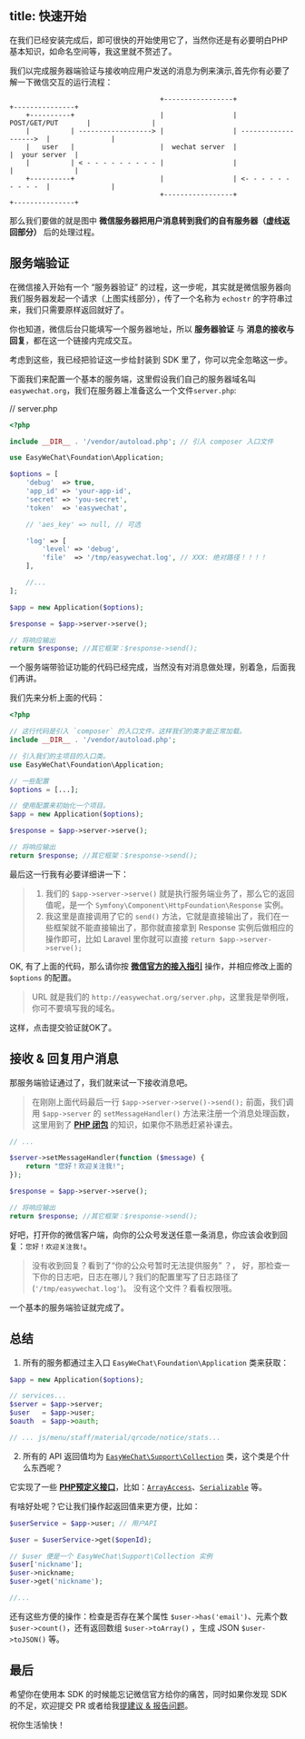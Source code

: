 title: 快速开始
---

在我们已经安装完成后，即可很快的开始使用它了，当然你还是有必要明白PHP基本知识，如命名空间等，我这里就不赘述了。

我们以完成服务器端验证与接收响应用户发送的消息为例来演示,首先你有必要了解一下微信交互的运行流程：

```
                                     +-----------------+                       +---------------+
    +----------+                     |                 |    POST/GET/PUT       |               |
    |          | ------------------> |                 | ------------------->  |               |
    |   user   |                     |  wechat server  |                       |  your server  |
    |          | < - - - - - - - - - |                 |                       |               |
    +----------+                     |                 | <- - - - - - - - - -  |               |
                                     +-----------------+                       +---------------+
```

那么我们要做的就是图中 **微信服务器把用户消息转到我们的自有服务器（虚线返回部分）** 后的处理过程。

## 服务端验证

在微信接入开始有一个 “服务器验证” 的过程，这一步呢，其实就是微信服务器向我们服务器发起一个请求（上图实线部分），传了一个名称为 `echostr` 的字符串过来，我们只需要原样返回就好了。

你也知道，微信后台只能填写一个服务器地址，所以 **服务器验证** 与 **消息的接收与回复**，都在这一个链接内完成交互。

考虑到这些，我已经把验证这一步给封装到 SDK 里了，你可以完全忽略这一步。

下面我们来配置一个基本的服务端，这里假设我们自己的服务器域名叫 `easywechat.org`，我们在服务器上准备这么一个文件`server.php`:

// server.php

```php
<?php

include __DIR__ . '/vendor/autoload.php'; // 引入 composer 入口文件

use EasyWeChat\Foundation\Application;

$options = [
    'debug'  => true,
    'app_id' => 'your-app-id',
    'secret' => 'you-secret',
    'token'  => 'easywechat',

    // 'aes_key' => null, // 可选

    'log' => [
        'level' => 'debug',
        'file'  => '/tmp/easywechat.log', // XXX: 绝对路径！！！！
    ],

    //...
];

$app = new Application($options);

$response = $app->server->serve();

// 将响应输出
return $response; //其它框架：$response->send();

```

一个服务端带验证功能的代码已经完成，当然没有对消息做处理，别着急，后面我们再讲。

我们先来分析上面的代码：

```php
<?php

// 这行代码是引入 `composer` 的入口文件，这样我们的类才能正常加载。
include __DIR__ . '/vendor/autoload.php';

// 引入我们的主项目的入口类。
use EasyWeChat\Foundation\Application;

// 一些配置
$options = [...];

// 使用配置来初始化一个项目。
$app = new Application($options);

$response = $app->server->serve();

// 将响应输出
return $response; //其它框架：$response->send();
```

最后这一行我有必要详细讲一下：


>1. 我们的 `$app->server->serve()` 就是执行服务端业务了，那么它的返回值呢，是一个 `Symfony\Component\HttpFoundation\Response` 实例。
>2. 我这里是直接调用了它的 `send()` 方法，它就是直接输出了，我们在一些框架就不能直接输出了，那你就直接拿到 Response 实例后做相应的操作即可，比如 Laravel 里你就可以直接 `return $app->server->serve();`


OK, 有了上面的代码，那么请你按 **[微信官方的接入指引](http://mp.weixin.qq.com/wiki/17/2d4265491f12608cd170a95559800f2d.html)** 操作，并相应修改上面的 `$options` 的配置。

> URL 就是我们的 `http://easywechat.org/server.php`，这里我是举例哦，你可不要填写我的域名。

这样，点击提交验证就OK了。


## 接收 & 回复用户消息

那服务端验证通过了，我们就来试一下接收消息吧。

> 在刚刚上面代码最后一行 `$app->server->serve()->send();` 前面，我们调用 `$app->server` 的 `setMessageHandler()` 方法来注册一个消息处理函数，这里用到了 **[PHP 闭包](http://php.net/manual/zh/functions.anonymous.php)** 的知识，如果你不熟悉赶紧补课去。

```php
// ...

$server->setMessageHandler(function ($message) {
    return "您好！欢迎关注我!";
});

$response = $app->server->serve();

// 将响应输出
return $response; //其它框架：$response->send();

```

好吧，打开你的微信客户端，向你的公众号发送任意一条消息，你应该会收到回复：`您好！欢迎关注我!`。

> 没有收到回复？看到了“你的公众号暂时无法提供服务” ？， 好，那检查一下你的日志吧，日志在哪儿？我们的配置里写了日志路径了(`'/tmp/easywechat.log'`)。 没有这个文件？看看权限哦。

一个基本的服务端验证就完成了。

## 总结

1. 所有的服务都通过主入口 `EasyWeChat\Foundation\Application` 类来获取：

 ```php
 $app = new Application($options);

 // services...
 $server = $app->server;
 $user   = $app->user;
 $oauth  = $app->oauth;

 // ... js/menu/staff/material/qrcode/notice/stats...

 ```

2. 所有的 API 返回值均为 [`EasyWeChat\Support\Collection`](https://github.com/EasyWeChat/support/blob/master/src/Collection.php) 类，这个类是个什么东西呢？

 它实现了一些 **[PHP预定义接口](http://php.net/manual/zh/reserved.interfaces.php)**，比如：[`ArrayAccess`](http://php.net/manual/zh/class.arrayaccess.php)、[`Serializable`](http://php.net/manual/zh/class.serializable.php) 等。

 有啥好处呢？它让我们操作起返回值来更方便，比如：

 ```php
 $userService = $app->user; // 用户API

 $user = $userService->get($openId);

 // $user 便是一个 EasyWeChat\Support\Collection 实例
 $user['nickname'];
 $user->nickname;
 $user->get('nickname');

 //...
 ```

 还有这些方便的操作：检查是否存在某个属性 `$user->has('email')`、元素个数 `$user->count()`，还有返回数组 `$user->toArray()` ，生成 JSON `$user->toJSON()` 等。


 ## 最后

 希望你在使用本 SDK 的时候能忘记微信官方给你的痛苦，同时如果你发现 SDK 的不足，欢迎提交 PR 或者给我[提建议 & 报告问题](https://github.com/overtrue/wechat/issues)。

 祝你生活愉快！
